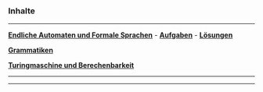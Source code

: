 


### Inhalte

___________________________________________________________________

__[Endliche Automaten und Formale Sprachen](./Automaten/Inhalte/automaten.html)__ - 
__[Aufgaben](./Automaten/Test/Musteraufgaben.pdf)__ - 
__[Lösungen](./Automaten/Test/Musteraufgaben_Loesung.pdf)__
  

__[Grammatiken](./Grammatiken/Inhalte/grammatiken.html)__

__[Turingmaschine und Berechenbarkeit](./Turingmaschine/Inhalte/turingmaschine.html)__



-------------------------------------------------------------




-------------------------------------------------------------
